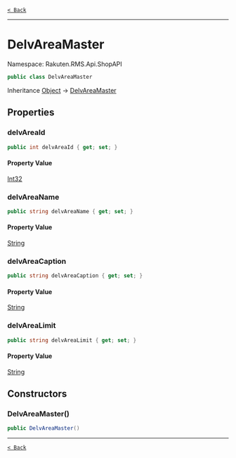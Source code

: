 [`< Back`](./)

---

# DelvAreaMaster

Namespace: Rakuten.RMS.Api.ShopAPI

```csharp
public class DelvAreaMaster
```

Inheritance [Object](https://docs.microsoft.com/en-us/dotnet/api/system.object) → [DelvAreaMaster](./rakuten.rms.api.shopapi.delvareamaster)

## Properties

### **delvAreaId**

```csharp
public int delvAreaId { get; set; }
```

#### Property Value

[Int32](https://docs.microsoft.com/en-us/dotnet/api/system.int32)<br>

### **delvAreaName**

```csharp
public string delvAreaName { get; set; }
```

#### Property Value

[String](https://docs.microsoft.com/en-us/dotnet/api/system.string)<br>

### **delvAreaCaption**

```csharp
public string delvAreaCaption { get; set; }
```

#### Property Value

[String](https://docs.microsoft.com/en-us/dotnet/api/system.string)<br>

### **delvAreaLimit**

```csharp
public string delvAreaLimit { get; set; }
```

#### Property Value

[String](https://docs.microsoft.com/en-us/dotnet/api/system.string)<br>

## Constructors

### **DelvAreaMaster()**

```csharp
public DelvAreaMaster()
```

---

[`< Back`](./)

